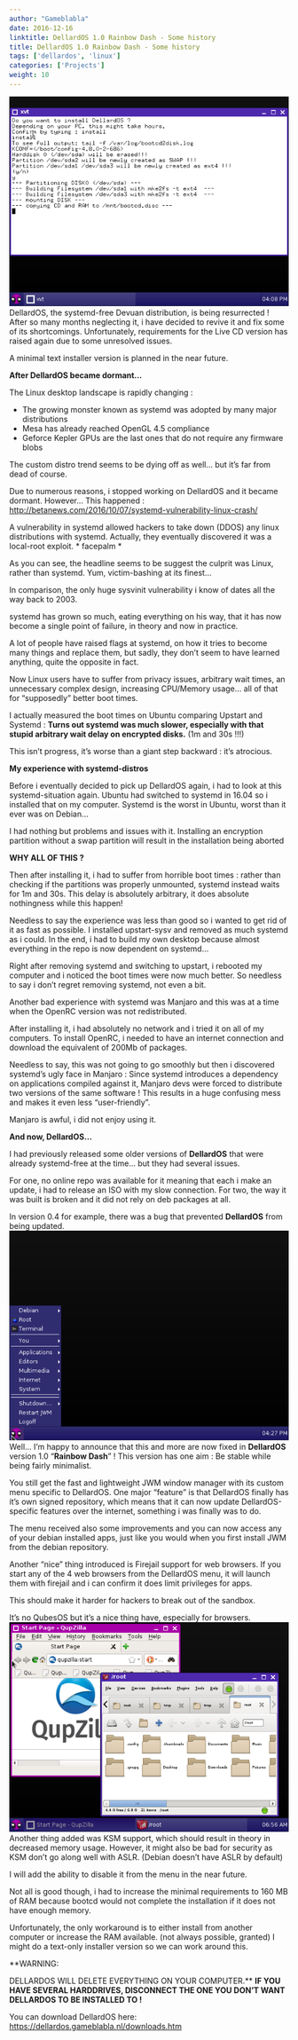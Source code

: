 ```yaml
---
author: "Gameblabla"
date: 2016-12-16
linktitle: DellardOS 1.0 Rainbow Dash - Some history
title: DellardOS 1.0 Rainbow Dash - Some history
tags: ['dellardos', 'linux']
categories: ['Projects']
weight: 10
---
```

![](https://github.com/gameblabla/gameblabla.github.io/raw/simp/blog/images/dellardosscr1_0_o.png)
DellardOS, the systemd-free Devuan distribution, is being resurrected !
After so many months neglecting it, i have decided to revive it and fix some of its shortcomings.
Unfortunately, requirements for the Live CD version has raised again due to some unresolved issues.

A minimal text installer version is planned in the near future.

**After DellardOS became dormant…**

The Linux desktop landscape is rapidly changing :
- The growing monster known as systemd was adopted by many major distributions
- Mesa has already reached OpenGL 4.5 compliance
- Geforce Kepler GPUs are the last ones that do not require any firmware blobs

The custom distro trend seems to be dying off as well…
but it’s far from dead of course.

Due to numerous reasons, i stopped working on DellardOS and it became dormant.
However… This happened :
<a href="http://betanews.com/2016/10/07/systemd-vulnerability-linux-crash/">http://betanews.com/2016/10/07/systemd-vulnerability-linux-crash/</a>

A vulnerability in systemd allowed hackers to take down (DDOS) any linux distributions with systemd.
Actually, they eventually discovered it was a local-root exploit. * facepalm *

As you can see, the headline seems to be suggest the culprit was Linux, rather than systemd.
Yum, victim-bashing at its finest…

In comparison, the only huge sysvinit vulnerability i know of dates all the way back to 2003.

systemd has grown so much, eating everything on his way, that it has now become a single point of failure, in theory and now in practice.

A lot of people have raised flags at systemd, on how it tries to become many things and replace them,
but sadly, they don’t seem to have learned anything, quite the opposite in fact.

Now Linux users have to suffer from privacy issues, arbitrary wait times, an unnecessary complex design, increasing CPU/Memory usage…
all of that for “supposedly” better boot times.

I actually measured the boot times on Ubuntu comparing Upstart and Systemd :
**Turns out systemd was much slower, especially with that stupid arbitrary wait delay on encrypted disks.** (1m and 30s !!!)

This isn’t progress, it’s worse than a giant step backward : it’s atrocious.

**My experience with systemd-distros**

Before i eventually decided to pick up DellardOS again, i had to look at this systemd-situation again.
Ubuntu had switched to systemd in 16.04 so i installed that on my computer.
Systemd is the worst in Ubuntu, worst than it ever was on Debian…

I had nothing but problems and issues with it.
Installing an encryption partition without a swap partition will result in the installation being aborted

**WHY ALL OF THIS ?**

Then after installing it, i had to suffer from horrible boot times : rather than checking if the partitions was properly
unmounted, systemd instead waits for 1m and 30s.
This delay is absolutely arbitrary, it does absolute nothingness while this happen!

Needless to say the experience was less than good so i wanted to get rid of it as fast as possible.
I installed upstart-sysv and removed as much systemd as i could.
In the end, i had to build my own desktop because almost everything in the repo is now dependent on systemd…

Right after removing systemd and switching to upstart,
i rebooted my computer and i noticed the boot times were now much better.
So needless to say i don’t regret removing systemd, not even a bit.

Another bad experience with systemd was Manjaro and this was at a time
when the OpenRC version was not redistributed.

After installing it, i had absolutely no network and i tried it on all of my computers.
To install OpenRC, i needed to have an internet connection and download the equivalent of 200Mb of packages.

Needless to say, this was not going to go smoothly but then i discovered systemd’s ugly face in Manjaro :
Since systemd introduces a dependency on applications compiled against it,
Manjaro devs were forced to distribute two versions of the same software !
This results in a huge confusing mess and makes it even less “user-friendly”.

Manjaro is awful, i did not enjoy using it.

**And now, DellardOS…**

I had previously released some older versions of **DellardOS** that were already systemd-free at the time… but they had several issues.

For one, no online repo was available for it meaning that each i make an update, i had to release an ISO with my slow connection.
For two, the way it was built is broken and it did not rely on deb packages at all.

In version 0.4 for example, there was a bug that prevented **DellardOS** from being updated.
![](https://github.com/gameblabla/gameblabla.github.io/raw/simp/blog/images/dellardosscr2_0_o.png)
Well…
I’m happy to announce that this and more are now fixed in **DellardOS** version 1.0 “**Rainbow Dash**” !
This version has one aim : Be stable while being fairly minimalist.

You still get the fast and lightweight JWM window manager with its custom menu specific to DellardOS.
One major “feature” is that DellardOS finally has it’s own signed repository, which means that it can now
update DellardOS-specific features over the internet, something i was finally was to do.

The menu received also some improvements and you can now access any of your debian installed apps,
just like you would when you first install JWM from the debian repository.

Another “nice” thing introduced is Firejail support for web browsers.
If you start any of the 4 web browsers from the DellardOS menu,
it will launch them with firejail and i can confirm it does limit privileges for apps.

This should make it harder for hackers to break out of the sandbox.

It’s no QubesOS but it’s a nice thing have, especially for browsers.
![](https://github.com/gameblabla/gameblabla.github.io/raw/simp/blog/images/scr2_0_o.png)
Another thing added was KSM support, which should result in theory in decreased memory usage.
However, it might also be bad for security as KSM don’t go along well with ASLR. (Debian doesn’t have ASLR by default)

I will add the ability to disable it from the menu in the near future.

Not all is good though, i had to increase the minimal requirements to 160 MB of RAM because bootcd would not complete the installation if it does not have enough memory.

Unfortunately, the only workaround is to either install from another computer or increase the RAM available. (not always possible, granted)
I might do a text-only installer version so we can work around this.

**WARNING:

DELLARDOS WILL DELETE EVERYTHING ON YOUR COMPUTER.**
**IF YOU HAVE SEVERAL HARDDRIVES, DISCONNECT THE ONE YOU DON’T WANT DELLARDOS TO BE INSTALLED TO !**

You can download DellardOS here:
<a href="https://dellardos.gameblabla.nl/downloads.htm">https://dellardos.gameblabla.nl/downloads.htm</a>
